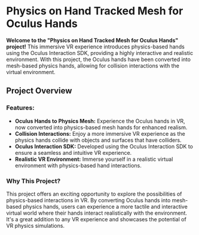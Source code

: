 # Physics on Hand Tracked Mesh for Oculus Hands

**Welcome to the "Physics on Hand Tracked Mesh for Oculus Hands" project!** This immersive VR experience introduces physics-based hands using the Oculus Interaction SDK, providing a highly interactive and realistic environment. With this project, the Oculus hands have been converted into mesh-based physics hands, allowing for collision interactions with the virtual environment.

## Project Overview

### Features:

- **Oculus Hands to Physics Mesh:** Experience the Oculus hands in VR, now converted into physics-based mesh hands for enhanced realism.
- **Collision Interactions:** Enjoy a more immersive VR experience as the physics hands collide with objects and surfaces that have colliders.
- **Oculus Interaction SDK:** Developed using the Oculus Interaction SDK to ensure a seamless and intuitive VR experience.
- **Realistic VR Environment:** Immerse yourself in a realistic virtual environment with physics-based hand interactions.

### Why This Project?

This project offers an exciting opportunity to explore the possibilities of physics-based interactions in VR. By converting Oculus hands into mesh-based physics hands, users can experience a more tactile and interactive virtual world where their hands interact realistically with the environment. It's a great addition to any VR experience and showcases the potential of VR physics simulations.
